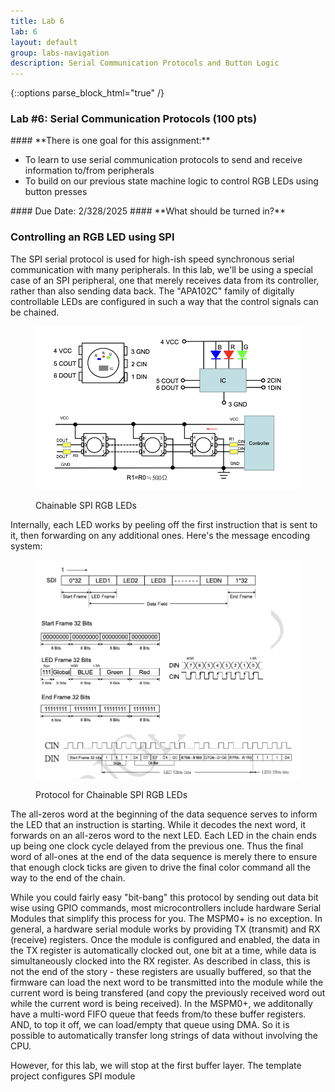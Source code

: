 ```yaml
---
title: Lab 6
lab: 6
layout: default
group: labs-navigation
description: Serial Communication Protocols and Button Logic
---
```


{::options parse_block_html="true" /}

### Lab #6: Serial Communication Protocols (100 pts)

<div class="alert alert-info" role="alert">
#### **There is one goal for this assignment:**

  - To learn to use serial communication protocols to send and receive information to/from peripherals
  - To build on our previous state machine logic to control RGB LEDs using button presses

  
</div>

<div class="alert alert-danger" role="alert">
#### Due Date: 2/328/2025
#### **What should be turned in?**

</div>

### Controlling an RGB LED using SPI
The SPI serial protocol is used for high-ish speed synchronous serial communication with many peripherals.
In this lab, we'll be using a special case of an SPI peripheral, one that merely receives data from its
controller, rather than also sending data back. The "APA102C" family of digitally controllable LEDs are
configured in such a way that the control signals can be chained.

<div class="row">
<div class="col-md-10 col-sm-10 col-xs-10">
<figure class="figure">
<a href="ChainedRGBLEDs.png"> <img src="ChainedRGBLEDs.png" class="figure-img
img-fluid rounded" alt="Pin Mux Table"></a>
<figcaption class="figure-caption"><p>Chainable SPI RGB LEDs</p></figcaption>
</figure>
</div>
</div>

Internally, each LED works by peeling off the first instruction that is sent to it, then forwarding on
any additional ones. Here's the message encoding system:

<div class="row">
<div class="col-md-10 col-sm-10 col-xs-10">
<figure class="figure">
<a href="LEDProtocol.png"> <img src="LEDProtocol.png" class="figure-img
img-fluid rounded" alt="Pin Mux Table"></a>
<figcaption class="figure-caption"><p>Protocol for Chainable SPI RGB LEDs</p></figcaption>
</figure>
</div>
</div>

The all-zeros word at the beginning of the data sequence serves to inform the LED 
that an instruction is starting. While it decodes the next word, it forwards on an all-zeros word to the
next LED. Each LED in the chain ends up being one clock cycle delayed from the previous one. Thus the 
final word of all-ones at the end of the data sequence is merely there to ensure that enough clock ticks
are given to drive the final color command all the way to the end of the chain.

While you could fairly easy "bit-bang" this protocol by sending out data bit wise using GPIO commands,
most microcontrollers include hardware Serial Modules that simplify this process for you. The MSPM0+ is
no exception. In general, a hardware serial module works by providing TX (transmit) and RX (receive) 
registers. Once the module is configured and enabled, the data in the TX register is automatically clocked 
out, one bit at a time, while data is simultaneously clocked into the RX register. As described in class,
this is not the end of the story - these registers are usually buffered, so that the firmware can load
the next word to be transmitted into the module while the current word is being transfered (and copy the
previously received word out while the current word is being received). In the MSPM0+, we additonally have
a multi-word FIFO queue that feeds from/to these buffer registers. AND, to top it off, we can load/empty that
queue using DMA. So it is possible to automatically transfer long strings of data without involving the CPU.

However, for this lab, we will stop at the first buffer layer. The template project configures SPI module


